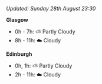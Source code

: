 *Updated: Sunday 28th August 23:30*

**Glasgow**

* 0h - 7h: :partly_sunny: Partly Cloudy
* 8h - 11h: :cloud: Cloudy

**Edinburgh**

* 0h, 1h: :partly_sunny: Partly Cloudy
* 2h - 11h: :cloud: Cloudy
